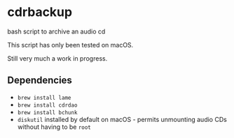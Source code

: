 # cdrbackup
bash script to archive an audio cd

This script has only been tested on macOS.

Still very much a work in progress.

## Dependencies

* `brew install lame`
* `brew install cdrdao`
* `brew install bchunk`
* `diskutil` installed by default on macOS - permits unmounting audio CDs without having to be `root`
